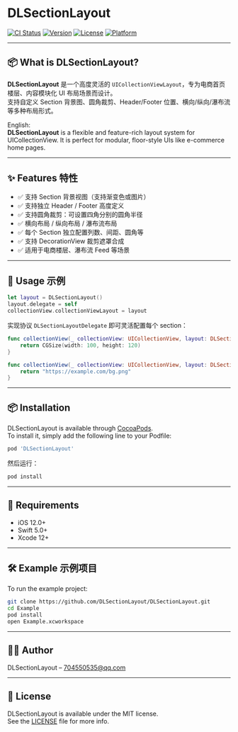 # DLSectionLayout

[![CI Status](https://img.shields.io/travis/DLSectionLayout/DLSectionLayout.svg?style=flat)](https://travis-ci.org/DLSectionLayout/DLSectionLayout)
[![Version](https://img.shields.io/cocoapods/v/DLSectionLayout.svg?style=flat)](https://cocoapods.org/pods/DLSectionLayout)
[![License](https://img.shields.io/cocoapods/l/DLSectionLayout.svg?style=flat)](https://cocoapods.org/pods/DLSectionLayout)
[![Platform](https://img.shields.io/cocoapods/p/DLSectionLayout.svg?style=flat)](https://cocoapods.org/pods/DLSectionLayout)

---

## 📦 What is DLSectionLayout?

**DLSectionLayout** 是一个高度灵活的 `UICollectionViewLayout`，专为电商首页楼层、内容模块化 UI 布局场景而设计。  
支持自定义 Section 背景图、圆角裁剪、Header/Footer 位置、横向/纵向/瀑布流等多种布局形式。

English:  
**DLSectionLayout** is a flexible and feature-rich layout system for UICollectionView. It is perfect for modular, floor-style UIs like e-commerce home pages.

---

## ✨ Features 特性

- ✅ 支持 Section 背景视图（支持渐变色或图片）
- ✅ 支持独立 Header / Footer 高度定义
- ✅ 支持圆角裁剪：可设置四角分别的圆角半径
- ✅ 横向布局 / 纵向布局 / 瀑布流布局
- ✅ 每个 Section 独立配置列数、间距、圆角等
- ✅ 支持 DecorationView 裁剪遮罩合成
- ✅ 适用于电商楼层、瀑布流 Feed 等场景

---

## 🚀 Usage 示例

```swift
let layout = DLSectionLayout()
layout.delegate = self
collectionView.collectionViewLayout = layout
```

实现协议 `DLSectionLayoutDelegate` 即可灵活配置每个 section：

```swift
func collectionView(_ collectionView: UICollectionView, layout: DLSectionLayout, sizeForItemAt indexPath: IndexPath) -> CGSize {
    return CGSize(width: 100, height: 120)
}

func collectionView(_ collectionView: UICollectionView, layout: DLSectionLayout, backgroundImageURLStringForSection section: Int) -> String? {
    return "https://example.com/bg.png"
}
```

---

## 📦 Installation

DLSectionLayout is available through [CocoaPods](https://cocoapods.org).  
To install it, simply add the following line to your Podfile:

```ruby
pod 'DLSectionLayout'
```

然后运行：

```bash
pod install
```

---

## 📱 Requirements

- iOS 12.0+
- Swift 5.0+
- Xcode 12+

---

## 🛠 Example 示例项目

To run the example project:

```bash
git clone https://github.com/DLSectionLayout/DLSectionLayout.git
cd Example
pod install
open Example.xcworkspace
```

---

## 👨‍💻 Author

DLSectionLayout – [704550535@qq.com](mailto:704550535@qq.com)

---

## 📄 License

DLSectionLayout is available under the MIT license.  
See the [LICENSE](./LICENSE) file for more info.
